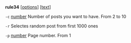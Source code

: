 <b>rule34</b> [<u>options</u>] [<u>text</u>]

<code>-c</code> <u>number</u> 
Number of posts you want to have. From 2 to 10

<code>-r</code>
Selectes random post from first 1000 ones

<code>-p</code> <u>number</u>
Page number. From 1
